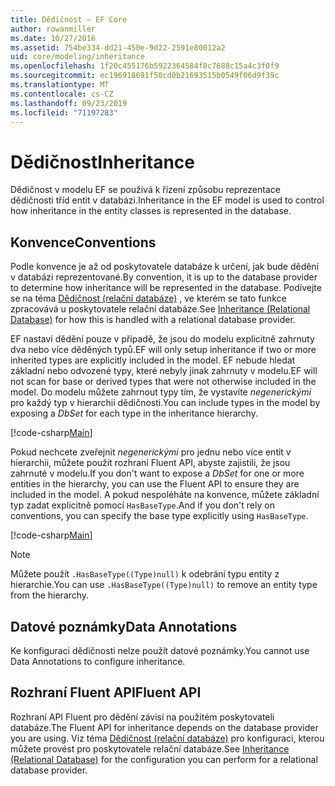 ```yaml
---
title: Dědičnost – EF Core
author: rowanmiller
ms.date: 10/27/2016
ms.assetid: 754be334-dd21-450e-9d22-2591e80012a2
uid: core/modeling/inheritance
ms.openlocfilehash: 1f20c455176b5922364584f8c7688c15a4c3f0f9
ms.sourcegitcommit: ec196918691f50cd0b21693515b0549f06d9f39c
ms.translationtype: MT
ms.contentlocale: cs-CZ
ms.lasthandoff: 09/23/2019
ms.locfileid: "71197283"
---
```

# <a name="inheritance"></a><span data-ttu-id="88878-102">Dědičnost</span><span class="sxs-lookup"><span data-stu-id="88878-102">Inheritance</span></span>

<span data-ttu-id="88878-103">Dědičnost v modelu EF se používá k řízení způsobu reprezentace dědičnosti tříd entit v databázi.</span><span class="sxs-lookup"><span data-stu-id="88878-103">Inheritance in the EF model is used to control how inheritance in the entity classes is represented in the database.</span></span>

## <a name="conventions"></a><span data-ttu-id="88878-104">Konvence</span><span class="sxs-lookup"><span data-stu-id="88878-104">Conventions</span></span>

<span data-ttu-id="88878-105">Podle konvence je až od poskytovatele databáze k určení, jak bude dědění v databázi reprezentované.</span><span class="sxs-lookup"><span data-stu-id="88878-105">By convention, it is up to the database provider to determine how inheritance will be represented in the database.</span></span> <span data-ttu-id="88878-106">Podívejte se na téma [Dědičnost (relační databáze)](relational/inheritance.md) , ve kterém se tato funkce zpracovává u poskytovatele relační databáze.</span><span class="sxs-lookup"><span data-stu-id="88878-106">See [Inheritance (Relational Database)](relational/inheritance.md) for how this is handled with a relational database provider.</span></span>

<span data-ttu-id="88878-107">EF nastaví dědění pouze v případě, že jsou do modelu explicitně zahrnuty dva nebo více děděných typů.</span><span class="sxs-lookup"><span data-stu-id="88878-107">EF will only setup inheritance if two or more inherited types are explicitly included in the model.</span></span> <span data-ttu-id="88878-108">EF nebude hledat základní nebo odvozené typy, které nebyly jinak zahrnuty v modelu.</span><span class="sxs-lookup"><span data-stu-id="88878-108">EF will not scan for base or derived types that were not otherwise included in the model.</span></span> <span data-ttu-id="88878-109">Do modelu můžete zahrnout typy tím, že vystavíte *negenerickými<TEntity>*  pro každý typ v hierarchii dědičnosti.</span><span class="sxs-lookup"><span data-stu-id="88878-109">You can include types in the model by exposing a *DbSet<TEntity>* for each type in the inheritance hierarchy.</span></span>

[!code-csharp[Main](../../../samples/core/Modeling/Conventions/InheritanceDbSets.cs?highlight=3-4&name=Model)]

<span data-ttu-id="88878-110">Pokud nechcete zveřejnit *negenerickými<TEntity>*  pro jednu nebo více entit v hierarchii, můžete použít rozhraní Fluent API, abyste zajistili, že jsou zahrnuté v modelu.</span><span class="sxs-lookup"><span data-stu-id="88878-110">If you don't want to expose a *DbSet<TEntity>* for one or more entities in the hierarchy, you can use the Fluent API to ensure they are included in the model.</span></span>
<span data-ttu-id="88878-111">A pokud nespoléháte na konvence, můžete základní typ zadat explicitně pomocí `HasBaseType`.</span><span class="sxs-lookup"><span data-stu-id="88878-111">And if you don't rely on conventions, you can specify the base type explicitly using `HasBaseType`.</span></span>

[!code-csharp[Main](../../../samples/core/Modeling/Conventions/InheritanceModelBuilder.cs?highlight=7&name=Context)]

> [!NOTE]
> <span data-ttu-id="88878-112">Můžete použít `.HasBaseType((Type)null)` k odebrání typu entity z hierarchie.</span><span class="sxs-lookup"><span data-stu-id="88878-112">You can use `.HasBaseType((Type)null)` to remove an entity type from the hierarchy.</span></span>

## <a name="data-annotations"></a><span data-ttu-id="88878-113">Datové poznámky</span><span class="sxs-lookup"><span data-stu-id="88878-113">Data Annotations</span></span>

<span data-ttu-id="88878-114">Ke konfiguraci dědičnosti nelze použít datové poznámky.</span><span class="sxs-lookup"><span data-stu-id="88878-114">You cannot use Data Annotations to configure inheritance.</span></span>

## <a name="fluent-api"></a><span data-ttu-id="88878-115">Rozhraní Fluent API</span><span class="sxs-lookup"><span data-stu-id="88878-115">Fluent API</span></span>

<span data-ttu-id="88878-116">Rozhraní API Fluent pro dědění závisí na použitém poskytovateli databáze.</span><span class="sxs-lookup"><span data-stu-id="88878-116">The Fluent API for inheritance depends on the database provider you are using.</span></span> <span data-ttu-id="88878-117">Viz téma [Dědičnost (relační databáze)](relational/inheritance.md) pro konfiguraci, kterou můžete provést pro poskytovatele relační databáze.</span><span class="sxs-lookup"><span data-stu-id="88878-117">See [Inheritance (Relational Database)](relational/inheritance.md) for the configuration you can perform for a relational database provider.</span></span>
